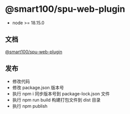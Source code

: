 # @smart100/spu-web-plugin

+ node >= 18.15.0

## 文档
[@smart100/spu-web-plugin](https://tarymee.github.io/spu-web-plugin/)


## 发布

+ 修改代码
+ 修改 package.json 版本号
+ 执行 npm i 同步版本号到 package-lock.json 文件
+ 执行 npm run build 构建打包文件到 dist 目录
+ 执行 npm publish
